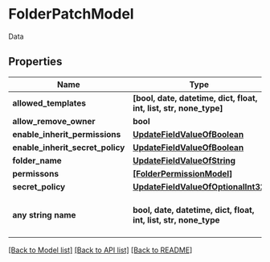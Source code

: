 # FolderPatchModel

Data

## Properties
Name | Type | Description | Notes
------------ | ------------- | ------------- | -------------
**allowed_templates** | **[bool, date, datetime, dict, float, int, list, str, none_type]** | AllowedTemplates | [optional] 
**allow_remove_owner** | **bool** | AllowRemoveOwner | [optional] 
**enable_inherit_permissions** | [**UpdateFieldValueOfBoolean**](UpdateFieldValueOfBoolean.md) |  | [optional] 
**enable_inherit_secret_policy** | [**UpdateFieldValueOfBoolean**](UpdateFieldValueOfBoolean.md) |  | [optional] 
**folder_name** | [**UpdateFieldValueOfString**](UpdateFieldValueOfString.md) |  | [optional] 
**permissons** | [**[FolderPermissionModel]**](FolderPermissionModel.md) | Permissons | [optional] 
**secret_policy** | [**UpdateFieldValueOfOptionalInt32**](UpdateFieldValueOfOptionalInt32.md) |  | [optional] 
**any string name** | **bool, date, datetime, dict, float, int, list, str, none_type** | any string name can be used but the value must be the correct type | [optional]

[[Back to Model list]](../README.md#documentation-for-models) [[Back to API list]](../README.md#documentation-for-api-endpoints) [[Back to README]](../README.md)


